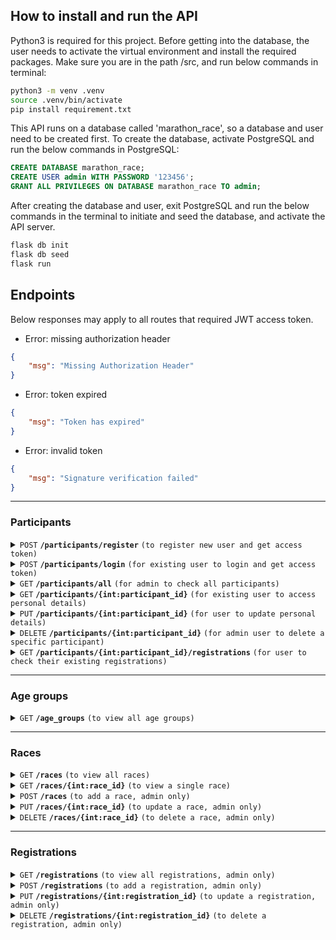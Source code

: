 ## How to install and run the API

Python3 is required for this project. Before getting into the database, the user needs to activate the virtual environment and install the required packages. Make sure you are in the path /src, and run below commands in terminal:

```bash
python3 -m venv .venv
source .venv/bin/activate
pip install requirement.txt
```

This API runs on a database called 'marathon_race', so a database and user need to be created first. To create the database, activate PostgreSQL and run the below commands in PostgreSQL:

```sql
CREATE DATABASE marathon_race;
CREATE USER admin WITH PASSWORD '123456';
GRANT ALL PRIVILEGES ON DATABASE marathon_race TO admin;
```

After creating the database and user, exit PostgreSQL and run the below commands in the terminal to initiate and seed the database, and activate the API server.

```bash
flask db init
flask db seed
flask run
```

## Endpoints

Below responses may apply to all routes that required JWT access token.

- Error: missing authorization header

```json
{
    "msg": "Missing Authorization Header"
}
```

- Error: token expired

```json
{
    "msg": "Token has expired"
}
```

- Error: invalid token

```json
{
    "msg": "Signature verification failed"
}
```

------------------------------------------------------------------------------------------

### Participants

<details>
 <summary><code>POST</code> <code><b>/participants/register</b></code> <code>(to register new user and get access token)</code></summary>

#### Required data

The user needs to send below data in a JSON format.

| Name          | Required | Data type | Description                                                          |
|---------------|----------|-----------|----------------------------------------------------------------------|
| first_name    | required | string    | must only contain alphabet letters                                   |
| last_name     | required | string    | must only contain alphabet letters                                   |
| email         | required | string    | must be a valid email address                                        |
| mobile        | required | string    | must be a valid Australian mobile number starts with 04              |
| password      | required | string    | must be at least 8 letters long and have at least 1 uppercase letter |
| date_of_birth | required | string    | must be in a format of yyyy-MM-dd                                    |
| gender        | required | string    | must be in ['male', 'female']                                        |

#### Example payload

```json
{
    "first_name": "Ji",
    "last_name": "Li",
    "email": "test10@test.com",
    "mobile": "0431754134",
    "password": "12345789A",
    "date_of_birth": "2022-11-05",
    "gender": "male"
}
```

#### Responses

- Error: participant already registered. It happens when the user registers with an existing email or mobile number

```html
<title>400 Bad Request</title>
<h1>Bad Request</h1>
<p>Participant already registered</p>
```

- Error: missing information

```html
<title>400 Bad Request</title>
<h1>Bad Request</h1>
<p>Please provide mobile, password</p>
```

- Error: invalid format. Below is an example response when the password doesn't meet the requirement

```html
<title>400 Bad Request</title>
<h1>Bad Request</h1>
<p>The password must be at least 8 letters long and have at least 1 uppercase letter</p>
```

- Success: returns email, mobile and access token in a JSON format

```json
{
    "msg": "Registered successfully",
    "id": 2,
    "email": "test2@test.com",
    "mobile": "0431754193",
    "token": "eyJhbGciOiJIUzI1NiIsInR5cCI6IkpXVCJ9.eyJmcmVzaCI6ZmFsc2UsImlhdCI6MTY3ODg3MTMzNywianRpIjoiYTViNjE"
}
```

</details>

<details>
 <summary><code>POST</code> <code><b>/participants/login</b></code> <code>(for existing user to login and get access token)</code></summary>

#### Required data

The user is required to login with either email or mobile. If both are provided, the API will look for existing user with email first, if none, then it will search with mobile.

| Name          | Required | Data type | Description                                                          |
|---------------|----------|-----------|----------------------------------------------------------------------|
| email         | optional | string    | must be a valid email address                                        |
| mobile        | optional | string    | must be a valid Australian mobile number starts with 04              |
| password      | required | string    | must be at least 8 letters long and have at least 1 uppercase letter |

#### Example payload

```json
{
    "email": "test@test.com",
    "password": "Password12345678"
}
```
```json
{
    "mobile": "0412345678",
    "password": "Password12345678"
}
```

#### Responses

- Error: mobile and email is not provided

```html
<title>400 Bad Request</title>
<h1>Bad Request</h1>
<p>Please provide email address or mobile to login</p>
```

- Error: password is not provided

```html
<title>400 Bad Request</title>
<h1>Bad Request</h1>
<p>Please provide password</p>
```

- Error: user not found

```html
<title>404 Not Found</title>
<h1>Not Found</h1>
<p>User not found</p>
```

- Error: incorrect password

```html
<title>401 Unauthorized</title>
<h1>Unauthorized</h1>
<p>Incorrect password</p>
```

- Success: returns email, mobile and access token in a JSON format

```json
{
    "msg": "Login successfully",
    "id" : 2,
    "email": "test2@test.com",
    "mobile": "0431754193",
    "token": "eyJhbGciOiJIUzI1NiIsInR5cCI6IkpXVCJ9.eyJmcmVzaCI6ZmFsc2UsImlhdCI6MTY3ODg3MTMzNywianRpIjoiYTViNjE"
}
```
</details>

<details>
 <summary><code>GET</code> <code><b>/participants/all</b></code> <code>(for admin to check all participants)</code></summary>

#### Required data

Admin user only. JWT authentication is implemented. When the user registers or logs in, they will get a bearer token. To access this route, the admin user needs to send the bearer token with the request. Non-admin user will be rejected.

#### Example payload

None

#### Responses

- Error: invalid user (non-admin user)

```html
<title>401 Unauthorized</title>
<h1>Unauthorized</h1>
<p>Invalid User</p>
```

- Success: return all participants' details

```json
[
    {
        "id": 1,
        "first_name": "Eliud",
        "last_name": "Kipchoge",
        "email": "test@test.com",
        "mobile": "0412345678",
        "date_of_birth": "1984-11-05",
        "gender": "male"
    },
    {
        "id": 2,
        "first_name": "Ji",
        "last_name": "Li",
        "email": "test10@test.com",
        "mobile": "0431754134",
        "date_of_birth": "2022-11-05",
        "gender": "male"
    }
]
```

</details>

<details>
 <summary><code>GET</code> <code><b>/participants/{int:participant_id}</b></code> <code>(for existing user to access personal details)</code></summary>

#### Required data

JWT access token required. Non-admin users can only access their own personal details, while admin users can access all user's details.

#### Example payload

None

#### Responses

- Error: invalid user (when a non-admin user is trying to access other user's details)

```html
<title>401 Unauthorized</title>
<h1>Unauthorized</h1>
<p>Invalid User</p>
```

- Success: return participant's details

```json
{
    "id": 1,
    "first_name": "Eliud",
    "last_name": "Kipchoge",
    "email": "test@test.com",
    "mobile": "1234567890",
    "date_of_birth": "1984-11-05",
    "gender": "male"
}
```

</details>

<details>
 <summary><code>PUT</code> <code><b>/participants/{int:participant_id}</b></code> <code>(for user to update personal details)</code></summary>

#### Required data

JWT access token required. Non-admin users can only update their own personal details, while admin users can update all user's details.

To update any field of the personal details, the user needs to send the updated data in the body of the request in a JSON format.

| Name          | Required | Data type | Description                                                          |
|---------------|----------|-----------|----------------------------------------------------------------------|
| first_name    | optional | string    | must only contain alphabet letters                                   |
| last_name     | optional | string    | must only contain alphabet letters                                   |
| email         | optional | string    | must be a valid email address                                        |
| mobile        | optional | string    | must be a valid Australian mobile number starts with 04              |
| password      | optional | string    | must be at least 8 letters long and have at least 1 uppercase letter |
| date_of_birth | optional | string    | must be in a format of yyyy-MM-dd                                    |
| gender        | optional | string    | must be in ['male', 'female']                                        |


#### Example payload

```json
    {
        "first_name": "Ji",
        "email": "test10@test.com",
    }
```

#### Responses

- Error: user not found with specific id

```html
<title>404 Not Found</title>
<h1>Not Found</h1>
<p>Participant not found</p>
```

- Error: invalid user (when a non-admin user is trying to update other user's details)

```html
<title>401 Unauthorized</title>
<h1>Unauthorized</h1>
<p>Invalid User</p>
```

- Success: return successful message and updated details

```json
{
    "msg": "Updated successfully",
    "Updated": {
        "id": 2,
        "first_name": "Ji",
        "last_name": "Li",
        "email": "test10@test.com",
        "mobile": "0431754134",
        "date_of_birth": "2022-11-05",
        "gender": "male"
    }
}
```

</details>

<details>
 <summary><code>DELETE</code> <code><b>/participants/{int:participant_id}</b></code> <code>(for admin user to delete a specific participant)</code></summary>

#### Required data

Admin user only. JWT access token required.

#### Example payload

None

#### Responses

- Error: user not found with specific id

```html
<title>404 Not Found</title>
<h1>Not Found</h1>
<p>Participant not found</p>
```

- Error: invalid user (when a non-admin user is trying to delete)

```html
<title>401 Unauthorized</title>
<h1>Unauthorized</h1>
<p>Invalid User</p>
```

- Error: when there is registrations linked with the participant, need to delete the registrations first

```html
<title>400 Bad Request</title>
<h1>Bad Request</h1>
<p>Please delete the registrations linked with this participant before deleting this participant</p>
```

- Success: return delete successful message

```json
{
    "msg": "Participant deleted successfully",
    "result": {
        "id": 1,
        "first_name": "Eliud",
        "last_name": "Kipchoge",
        "email": "test@test.com",
        "mobile": "0412345678",
        "date_of_birth": "1984-11-05",
        "gender": "male"
    }
}
```

</details>

<details>
 <summary><code>GET</code> <code><b>/participants/{int:participant_id}/registrations</b></code> <code>(for user to check their existing registrations)</code></summary>

#### Required data

JWT access token required. Non-admin users can only check their own registrations, while admin users can access all participants' registrations.

#### Example payload

None

#### Responses

- Error: user not found with specific id

```html
<title>404 Not Found</title>
<h1>Not Found</h1>
<p>Participant not found</p>
```

- Error: invalid user (when a non-admin user is trying to update other user's details)

```html
<title>401 Unauthorized</title>
<h1>Unauthorized</h1>
<p>Invalid User</p>
```

- Success: return all registrations under the participant

```json
{
    "participant": {
        "first_name": "Eliud",
        "last_name": "Kipchoge"
    },
    "registrations": [
        {
            "race": "Berlin Marathon",
            "age_group": {
                "min_age": 20,
                "max_age": 39
            },
            "gender_group": "male",
            "registration_date": "2022-09-25",
            "bib_number": "A1234"
        }
    ]
}
```

</details>

------------------------------------------------------------------------------------------

### Age groups

<details>
 <summary><code>GET</code> <code><b>/age_groups</b></code> <code>(to view all age groups)</code></summary>

#### Required data

None

#### Example payload

None

#### Responses

- Success: returns all age groups, example response:

```json
[
    {
        "id": 1,
        "min_age": 0,
        "max_age": 17
    },
    {
        "id": 2,
        "min_age": 18,
        "max_age": 19
    }
]
```

</details>

------------------------------------------------------------------------------------------

### Races

<details>
 <summary><code>GET</code> <code><b>/races</b></code> <code>(to view all races)</code></summary>

#### Required data

None

#### Example payload

None

#### Responses

- Success: returns all races, example response:

```json
[
    {
        "id": 1,
        "name": "Melbourne Marathon",
        "distance": "2.13",
        "date": "2022-09-25",
        "start_time": "07:00:00",
        "cut_off_time": "14:00:00",
        "field_limit": 9000,
        "start_line": "Batman Avenue (150m North of Rod Laver Arena)",
        "finish_line": "Melbourne Cricket Ground (MCG)",
        "fee": "160.01"
    }
]
```

</details>

<details>
 <summary><code>GET</code> <code><b>/races/{int:race_id}</b></code> <code>(to view a single race)</code></summary>

#### Required data

None

#### Example payload

None

#### Responses

- Success: returns single race corresponding to the race_id

```json
[
    {
        "id": 1,
        "name": "Melbourne Marathon",
        "distance": "2.13",
        "date": "2022-09-25",
        "start_time": "07:00:00",
        "cut_off_time": "14:00:00",
        "field_limit": 9000,
        "start_line": "Batman Avenue (150m North of Rod Laver Arena)",
        "finish_line": "Melbourne Cricket Ground (MCG)",
        "fee": "160.01"
    }
]
```

</details>

<details>
 <summary><code>POST</code> <code><b>/races</b></code> <code>(to add a race, admin only)</code></summary>

#### Required data

JWT access token required. Admin user only. Below is the required data.

| Name         | Required | Data type | Description                                                |
|--------------|----------|-----------|------------------------------------------------------------|
| name         | required | string    | Name of the race                                           |
| distance     | required | float     | must be a number larger than 0                             |
| date         | required | string    | must be in a format of yyyy-MM-dd                          |
| start_time   | required | string    | must be in a format of HH:MM:SS                            |
| cut_off_time | required | string    | must be in a format of HH:MM:SS and larger than start_time |
| field_limit  | required | int       | must be a int larger than 0                                |
| start_line   | required | string    | start point of the race                                    |
| finish_line  | required | string    | end point of the race                                      |
| fee          | required | float     | must be a number larger than 0                             |

#### Example payload

```json
{
    "name": "Melbourne Marathon",
    "distance": 21.1,
    "date": "2022-09-25",
    "start_time": "07:00:00",
    "cut_off_time": "12:00:00",
    "field_limit": 6000,
    "start_line": "Batman Avenue (150m North of Rod Laver Arena)",
    "finish_line": "Melbourne Cricket Ground (MCG)",
    "fee": 160.01
}
```

#### Responses

- Error: required field missing

```html
<title>400 Bad Request</title>
<h1>Bad Request</h1>
<p>Please provide finish_line, fee</p>
```

- Error: incorrect format of provided field, example:

```html
<title>400 Bad Request</title>
<h1>Bad Request</h1>
<p>Cut off time cannot be earlier than start time</p>
```

- Error: race already exists. The combination of name and date must be unique.

```html
<title>400 Bad Request</title>
<h1>Bad Request</h1>
<p>Race already exists!</p>
```

- Error: non-admin user

```html
<title>401 Unauthorized</title>
<h1>Unauthorized</h1>
<p>Invalid User</p>
```

- Success: returns successful message with race detail

```json
{
    "msg": "Race added successfully",
    "race": {
        "id": 10,
        "name": "Melbourne Marathon",
        "distance": 21.1,
        "date": "2022-09-25",
        "start_time": "07:00:00",
        "cut_off_time": "12:00:00",
        "field_limit": 6000,
        "start_line": "Batman Avenue (150m North of Rod Laver Arena)",
        "finish_line": "Melbourne Cricket Ground (MCG)",
        "fee": 160.01
    }
}
```

</details>

<details>
 <summary><code>PUT</code> <code><b>/races/{int:race_id}</b></code> <code>(to update a race, admin only)</code></summary>

#### Required data

JWT access token required. Admin user only. User needs to send the updated field in the body.

| Name         | Required | Data type | Description                                                |
|--------------|----------|-----------|------------------------------------------------------------|
| name         | optional | string    | Name of the race                                           |
| distance     | optional | float     | must be a number larger than 0                             |
| date         | optional | string    | must be in a format of yyyy-MM-dd                          |
| start_time   | optional | string    | must be in a format of HH:MM:SS                            |
| cut_off_time | optional | string    | must be in a format of HH:MM:SS and larger than start_time |
| field_limit  | optional | int       | must be a int larger than 0                                |
| start_line   | optional | string    | start point of the race                                    |
| finish_line  | optional | string    | end point of the race                                      |
| fee          | optional | float     | must be a number larger than 0                             |

#### Example payload

```json
{
    "name": "Melbourne Marathon",
    "distance": 21.1,
    "date": "2022-09-25",
    "start_time": "07:00:00",
    "cut_off_time": "12:00:00",
    "field_limit": 6000,
    "start_line": "Batman Avenue (150m North of Rod Laver Arena)",
    "finish_line": "Melbourne Cricket Ground (MCG)",
    "fee": 160.01
}
```

#### Responses

- Error: incorrect format of provided field, example:

```html
<title>400 Bad Request</title>
<h1>Bad Request</h1>
<p>Cut off time cannot be earlier than start time</p>
```

- Error: race already exists. The combination of name and date must be unique.

```html
<title>400 Bad Request</title>
<h1>Bad Request</h1>
<p>Race already exists!</p>
```

- Error: non-admin user

```html
<title>401 Unauthorized</title>
<h1>Unauthorized</h1>
<p>Invalid User</p>
```

- Success: returns update successful message with race detail

```json
{
    "msg": "Updated successfully",
    "race": {
        "id": 10,
        "name": "Melbourne Marathon",
        "distance": 21.1,
        "date": "2022-09-25",
        "start_time": "07:00:00",
        "cut_off_time": "12:00:00",
        "field_limit": 6000,
        "start_line": "Batman Avenue (150m North of Rod Laver Arena)",
        "finish_line": "Melbourne Cricket Ground (MCG)",
        "fee": 160.01
    }
}
```

</details>

</details>

<details>
 <summary><code>DELETE</code> <code><b>/races/{int:race_id}</b></code> <code>(to delete a race, admin only)</code></summary>

#### Required data

JWT access token required. Admin user only. 

#### Example payload

None

#### Responses

- Error: non-admin user

```html
<title>401 Unauthorized</title>
<h1>Unauthorized</h1>
<p>Invalid User</p>
```

- Error: race not found with specific id

```html
<title>404 Not Found</title>
<h1>Not Found</h1>
<p>Race not found</p>
```
- Error:  when there are registrations linked with the race, need to delete the registrations first
```html
<title>400 Bad Request</title>
<h1>Bad Request</h1>
<p>Please delete the registrations linked with this race before deleting this race</p>
```

- Success: returns delete successful message with race detail

```json
{
    "msg": "Race deleted successfully",
    "race": {
        "id": 1,
        "name": "Berlin Marathon",
        "distance": "2.13",
        "date": "2022-09-25",
        "start_time": "07:00:00",
        "cut_off_time": "09:00:00",
        "field_limit": 9000,
        "start_line": "Batman Avenue (150m North of Rod Laver Arena)",
        "finish_line": "Melbourne Cricket Ground (MCG)",
        "fee": "160.01"
    }
}
```

</details>

------------------------------------------------------------------------------------------

### Registrations

<details>
 <summary><code>GET</code> <code><b>/registrations</b></code> <code>(to view all registrations, admin only)</code></summary>

#### Required data

JWT access token required. Admin user only.

#### Example payload

None

#### Responses

- Error: non-admin user

```html
<title>401 Unauthorized</title>
<h1>Unauthorized</h1>
<p>Invalid User</p>
```

- Success: returns all existing registrations

```json
[
    {
        "participant": {
            "first_name": "Eliud",
            "last_name": "Kipchoge"
        },
        "race": "Berlin Marathon",
        "age_group": {
            "min_age": 20,
            "max_age": 39
        },
        "gender_group": "male",
        "registration_date": "2022-09-25",
        "bib_number": "A1234"
    }
]
```

</details>

<details>
 <summary><code>POST</code> <code><b>/registrations</b></code> <code>(to add a registration, admin only)</code></summary>

#### Required data

JWT access token required. Admin user only. User needs to input all required fields below. The age group will be determined by the program automatically based on participant's date_of_birth, so it shouldn't be passed here.

| Name             | Required | Data type | Description                                                |
|------------------|----------|-----------|------------------------------------------------------------|
| participant_id   | required | int       | must be the id of an existing participant                  |
| race_id          | required | int       | must be the id of an existing race                         |
| registration_date| required | string    | must be in a format of yyyy-MM-dd                          |
| bib_number       | required | string    | unique combination of alphabet letters and numbers for each registration|

#### Example payload

```json
{
    "participant_id": 1,
    "race_id": 1,
    "registration_date": "2022-09-25",
    "bib_number": "A12345"
}
```

#### Responses

- Error: non-admin user

```html
<title>401 Unauthorized</title>
<h1>Unauthorized</h1>
<p>Invalid User</p>
```

- Error: participant already registered

```html
<title>400 Bad Request</title>
<h1>Bad Request</h1>
<p>Participant already registered this race</p>
```

- Error: bib number exists
```html
<title>400 Bad Request</title>
<h1>Bad Request</h1>
<p>Bib number already exists under this race</p>
```

- Error: participant not found
```html
<title>404 Not Found</title>
<h1>Not Found</h1>
<p>Participant not found</p>
```

- Error: race not found
```html
<title>404 Not Found</title>
<h1>Not Found</h1>
<p>Race not found</p>
```

- Success: returns successful message and registration details

```json
{
    "msg": "Registration added successfully",
    "registration": {
        "id": 8,
        "participant": {
            "first_name": "Ji",
            "last_name": "Li",
            "gender": "male"
        },
        "race": "Berlin Marathon",
        "age_group": {
            "min_age": 0,
            "max_age": 17
        },
        "registration_date": "2022-09-25",
        "bib_number": "A123456"
    }
}
```

</details>

<details>
 <summary><code>PUT</code> <code><b>/registrations/{int:registration_id}</b></code> <code>(to update a registration, admin only)</code></summary>

#### Required data

JWT access token required. Admin user only. User can pass any updated fields in the body.

| Name             | Required | Data type | Description                                                |
|------------------|----------|-----------|------------------------------------------------------------|
| participant_id   | optional | int       | must be the id of an existing participant                  |
| race_id          | optional | int       | must be the id of an existing race                         |
| registration_date| optional | string    | must be in a format of yyyy-MM-dd                          |
| bib_number       | optional | string    | unique combination of alphabet letters and numbers for each registration|

#### Example payload

```json
{
    "participant_id": 1,
    "race_id": 1,
    "registration_date": "2022-09-25",
    "bib_number": "A12345"
}
```

#### Responses

- Error: non-admin user

```html
<title>401 Unauthorized</title>
<h1>Unauthorized</h1>
<p>Invalid User</p>
```

- Error: participant already registered

```html
<title>400 Bad Request</title>
<h1>Bad Request</h1>
<p>Participant already registered this race</p>
```

- Error: bib number exists
```html
<title>400 Bad Request</title>
<h1>Bad Request</h1>
<p>Bib number already exists under this race</p>
```

- Error: participant not found
```html
<title>404 Not Found</title>
<h1>Not Found</h1>
<p>Participant not found</p>
```

- Error: race not found
```html
<title>404 Not Found</title>
<h1>Not Found</h1>
<p>Race not found</p>
```

- Success: returns successful message and registration details

```json
{
    "msg": "Updated successfully",
    "registration": {
        "id": 8,
        "participant": {
            "first_name": "Ji",
            "last_name": "Li",
            "gender": "male"
        },
        "race": "Berlin Marathon",
        "age_group": {
            "min_age": 0,
            "max_age": 17
        },
        "registration_date": "2022-09-25",
        "bib_number": "A12346"
    }
}
```

</details>

<details>
 <summary><code>DELETE</code> <code><b>/registrations/{int:registration_id}</b></code> <code>(to delete a registration, admin only)</code></summary>

#### Required data

JWT access token required. Admin user only.

#### Example payload

None

#### Responses

- Error: non-admin user

```html
<title>401 Unauthorized</title>
<h1>Unauthorized</h1>
<p>Invalid User</p>
```

- Error: registration not found

```html
<title>404 Not Found</title>
<h1>Not Found</h1>
<p>Registration not found</p>
```

- Error: when there is a result linked with the registration, need to delete the result first
```html
<title>400 Bad Request</title>
<h1>Bad Request</h1>
<p>Please delete the result linked with this registration before deleting this registration</p>
```

- Success: returns successful message and registration details

```json
{
    "msg": "Registration deleted successfully",
    "result": {
        "id": 1,
        "participant": {
            "first_name": "Eliud",
            "last_name": "Kipchoge",
            "gender": "male"
        },
        "race": "Berlin Marathon",
        "age_group": {
            "min_age": 20,
            "max_age": 39
        },
        "registration_date": "2022-09-25",
        "bib_number": "A1234"
    }
}
```

</details>